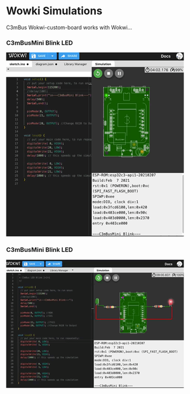 # Wowki Simulations
  C3mBus Wokwi-custom-board works with Wokwi...
<br>

### C3mBusMini Blink LED 
 <img src="Wokwi.C3mBus.Blink.gif">

### C3mBusMini Blink LED 
 <img src="WokwiC3mBusBlink2.2.1.gif">
